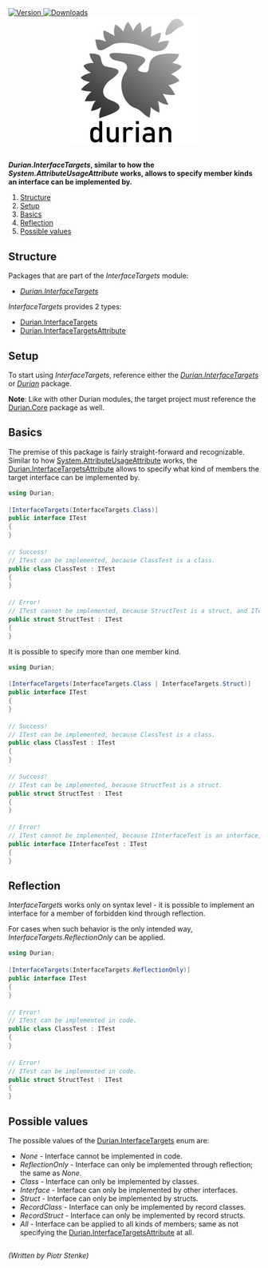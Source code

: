 <div align="left">
    <a href="https://www.nuget.org/packages/Durian.InterfaceTargets">
        <img src="https://img.shields.io/nuget/v/Durian.InterfaceTargets?color=seagreen&style=flat-square" alt="Version"/>
    </a>
    <a href="https://www.nuget.org/packages/Durian.InterfaceTargets">
        <img src="https://img.shields.io/nuget/dt/Durian.InterfaceTargets?color=blue&style=flat-square" alt="Downloads"/>
    </a> <br />
</div>

<div align="center">
        <img src="../../img/icons/Durian-256.png" alt="Durian logo"/>
</div>

##

***Durian.InterfaceTargets*, similar to how the *System.AttributeUsageAttribute* works, allows to specify member kinds an interface can be implemented by.**

1. [Structure](#structure)
2. [Setup](#setup)
3. [Basics](#basics)
4. [Reflection](#configuration)
5. [Possible values](#possible-values) 

## Structure

Packages that are part of the *InterfaceTargets* module:

 - [*Durian.InterfaceTargets*](https://www.nuget.org/packages/Durian.InterfaceTargets/)

*InterfaceTargets* provides 2 types:

 - [Durian.InterfaceTargets](../Durian.InterfaceTargets/InterfaceTargetsProvider.cs)
 - [Durian.InterfaceTargetsAttribute](../Durian.InterfaceTargets/InterfaceTargetsAttributeProvider.cs)

## Setup

To start using *InterfaceTargets*, reference either the [*Durian.InterfaceTargets*](https://www.nuget.org/packages/Durian.InterfaceTargets/) or [*Durian*](https://www.nuget.org/packages/Durian/) package.

**Note**: 
Like with other Durian modules, the target project must reference the [Durian.Core](../Durian.Core/README.md) package as well.

## Basics

The premise of this package is fairly straight-forward and recognizable. Similar to how [System.AttributeUsageAttribute](https://docs.microsoft.com/en-us/dotnet/api/system.attributeusageattribute) works, the [Durian.InterfaceTargetsAttribute](../Durian.InterfaceTargets/InterfaceTargetsAttributeProvider.cs) allows to specify what kind of members the target interface can be implemented by.

```csharp
using Durian;

[InterfaceTargets(InterfaceTargets.Class)]
public interface ITest
{
}

// Success!
// ITest can be implemented, because ClassTest is a class.
public class ClassTest : ITest
{
}

// Error!
// ITest cannot be implemented, because StructTest is a struct, and ITest is valid only for classes.
public struct StructTest : ITest
{
}

```

It is possible to specify more than one member kind.

```csharp
using Durian;

[InterfaceTargets(InterfaceTargets.Class | InterfaceTargets.Struct)]
public interface ITest
{
}

// Success!
// ITest can be implemented, because ClassTest is a class.
public class ClassTest : ITest
{
}

// Success!
// ITest can be implemented, because StructTest is a struct.
public struct StructTest : ITest
{
}

// Error!
// ITest cannot be implemented, because IInterfaceTest is an interface, and ITest is valid only for classes or structs.
public interface IInterfaceTest : ITest
{
}

```

## Reflection

*InterfaceTargets* works only on syntax level - it is possible to implement an interface for a member of forbidden kind through reflection. 

For cases when such behavior is the only intended way, *InterfaceTargets.ReflectionOnly* can be applied.

```csharp
using Durian;

[InterfaceTargets(InterfaceTargets.ReflectionOnly)]
public interface ITest
{
}

// Error!
// ITest can be implemented in code.
public class ClassTest : ITest
{
}

// Error!
// ITest can be implemented in code.
public struct StructTest : ITest
{
}

```

## Possible values

The possible values of the [Durian.InterfaceTargets](../Durian.InterfaceTargets/InterfaceTargetsProvider.cs) enum are:

 - *None* - Interface cannot be implemented in code.
 - *ReflectionOnly* - Interface can only be implemented through reflection; the same as *None*.
 - *Class* - Interface can only be implemented by classes.
 - *Interface* - Interface can only be implemented by other interfaces.
 - *Struct* - Interface can only be implemented by structs.
 - *RecordClass* - Interface can only be implemented by record classes.
 - *RecordStruct* - Interface can only be implemented by record structs.
 - *All* - Interface can be applied to all kinds of members; same as not specifying the [Durian.InterfaceTargetsAttribute](../Durian.InterfaceTargets/InterfaceTargetsAttributeProvider.cs) at all.


##

*\(Written by Piotr Stenke\)*
